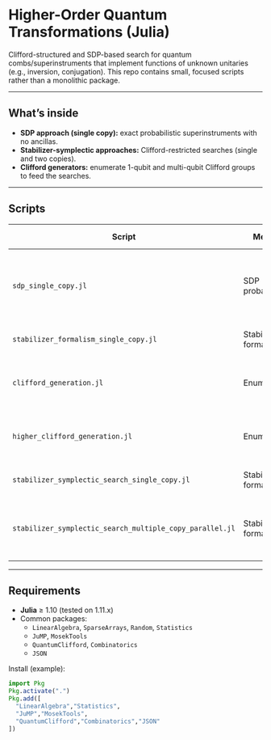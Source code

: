 # Higher-Order Quantum Transformations (Julia)
Clifford-structured and SDP-based search for quantum combs/superinstruments that implement functions of unknown unitaries (e.g., inversion, conjugation). This repo contains small, focused scripts rather than a monolithic package.

---

## What’s inside
- **SDP approach (single copy):** exact probabilistic superinstruments with no ancillas.
- **Stabilizer-symplectic approaches:** Clifford-restricted searches (single and two copies).
- **Clifford generators:** enumerate 1-qubit and multi-qubit Clifford groups to feed the searches.

---

## Scripts 

| Script | Method | Qubits (dim) | Copies | Aux | Target / Notes |
|---|---|---:|---:|---:|---|
| `sdp_single_copy.jl` | SDP (exact, probabilistic) | 2 | 1 | 0 | Solve for a heralded superinstrument; maximizes success under exactness constraints. |
| `stabilizer_formalism_single_copy.jl` | Stabilizer formalism | 2 | 1 | 0 | Clifford-induced combs for **conjugation**. |
| `clifford_generation.jl` | Enumeration | 1-qubit | — | — | Generate all single-qubit Clifford gates (sequences + matrices). |
| `higher_clifford_generation.jl` | Enumeration | many-qubit | — | — | Generate multi-qubit Cliffords (e.g., via symplectic tableaux). |
| `stabilizer_symplectic_search_single_copy.jl` |  Stabilizer formalism | 2 | 1 | 0 | Search for Clifford-induced combs. |
| `stabilizer_symplectic_search_multiple_copy_parallel.jl` |  Stabilizer formalism | 2 | 2 | 0 | Search for Clifford-induced combs for parallel two copies of unitary. |

---

## Requirements
- **Julia** ≥ 1.10 (tested on 1.11.x)
- Common packages:
  - `LinearAlgebra`, `SparseArrays`, `Random`, `Statistics`
  - `JuMP`, `MosekTools` 
  - `QuantumClifford`, `Combinatorics`
  - `JSON`

Install (example):
```julia
import Pkg
Pkg.activate(".")
Pkg.add([
  "LinearAlgebra","Statistics",
  "JuMP","MosekTools",
  "QuantumClifford","Combinatorics","JSON"
])
